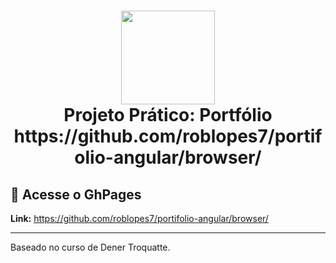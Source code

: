 <h1 align="center">
  <img src="https://vidafullstack.com.br/wp-content/uploads/2020/07/angular.png" alt="" width="150">
  <br>
    Projeto Prático: Portfólio
  <br>
  https://github.com/roblopes7/portifolio-angular/browser/
</h1>


## :custard: Acesse o GhPages

<strong>Link:</strong> https://github.com/roblopes7/portifolio-angular/browser/

---

Baseado no curso de Dener Troquatte.
